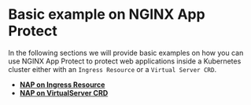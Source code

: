 # Basic example on NGINX App Protect

In the following sections we will provide basic examples on how you can use NGINX App Protect to protect web applications inside a Kubernetes cluster either with an `Ingress Resource` or a `Virtual Server CRD`.


- [**NAP on Ingress Resource**](ingress)
- [**NAP on VirtualServer CRD**](virtualserver)
